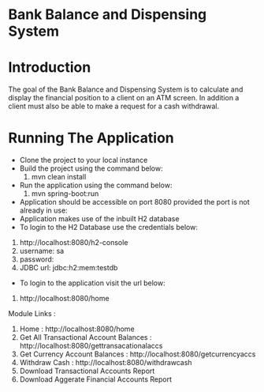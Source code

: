 # Bank Balance and Dispensing System

# Introduction

The goal of the Bank Balance and Dispensing System is to calculate and display the financial position to a client on an ATM screen.  In addition a client must also be able to make a request for a cash withdrawal.


# Running The Application
- Clone the project to your local instance
- Build the project using the command below:
	1. mvn clean install
- Run the application using the command below:
	1. mvn spring-boot:run 
- Application should be accessible on port 8080 provided the port is not already in use:
- Application makes use of the inbuilt H2 database
- To login to the H2 Database use the credentials below:

1.	http://localhost:8080/h2-console
2.	username: sa
3.	password: 
4.	JDBC url: jdbc:h2:mem:testdb

- To login to the application visit the url below:
1.	http://localhost:8080/home
	
Module Links :
1.	Home : http://localhost:8080/home
2.	Get All Transactional Account Balances : http://localhost:8080/gettransacationalaccs 
3.	 Get Currency Account Balances : http://localhost:8080/getcurrencyaccs
4.	Withdraw Cash : http://localhost:8080/withdrawcash
5.	Download Transactional Accounts Report 
6.	Download Aggerate Financial Accounts Report

